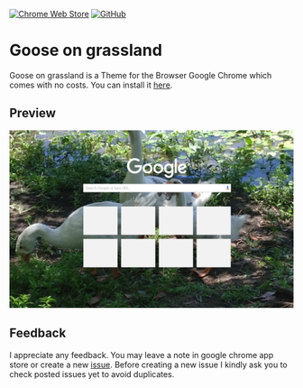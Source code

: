 [![Chrome Web Store](https://img.shields.io/chrome-web-store/users/bgkebiblmhpplhdcheodnappdccappeb?style=for-the-badge&logo=google-chrome)](https://chrome.google.com/webstore/detail/goose-on-grassland/bgkebiblmhpplhdcheodnappdccappeb)
[![GitHub](https://img.shields.io/github/license/amartinno1/chrome-theme-goose-on-grassland?style=for-the-badge)](https://github.com/AMartinNo1/chrome-theme-goose-on-grassland/blob/development/LICENSE)

# Goose on grassland

Goose on grassland is a Theme for the Browser Google Chrome which comes with no costs. You can
install it  [here](https://chrome.google.com/webstore/detail/goose-on-grassland/bgkebiblmhpplhdcheodnappdccappeb).

## Preview

![alt text](images/preview-1280x800.png)

## Feedback

I appreciate any feedback. You may leave a note in google chrome app store or create a new
[issue](https://github.com/AMartinNo1/chrome-theme-goose-on-grassland/issues). Before creating
a new issue I kindly ask you to check posted issues yet to avoid duplicates.
